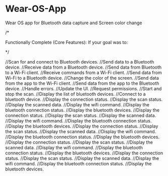 # Wear-OS-App
Wear OS app for Bluetooth data capture and Screen color change

/*

Functionally Complete (Core Features): If your goal was to:

*/

//Scan for and connect to Bluetooth devices.
//Send data to a Bluetooth device.
//Receive data from a Bluetooth device.
//Send data from Bluetooth to a Wi-Fi client.
//Receive commands from a Wi-Fi client.
//Send data from Wi-Fi to a Bluetooth device.
//Change the color of the screen.
//Send data from the app to the Wi-Fi client.
//Send data from the app to the Bluetooth device.
//Handle errors.
//Update the UI.
//Request permissions.
//Start and stop the scan.
//Display the list of bluetooth devices.
//Connect to a bluetooth device.
//Display the connection status.
//Display the scan status.
//Display the scanned data.
//Display the wifi command.
//Display the bluetooth connection status.
//Display the bluetooth devices.
//Display the connection status.
//Display the scan status.
//Display the scanned data.
//Display the wifi command.
//Display the bluetooth connection status.
//Display the bluetooth devices.
//Display the connection status.
//Display the scan status.
//Display the scanned data.
//Display the wifi command.
//Display the bluetooth connection status.
//Display the bluetooth devices.
//Display the connection status.
//Display the scan status.
//Display the scanned data.
//Display the wifi command.
//Display the bluetooth connection status.
//Display the bluetooth devices.
//Display the connection status.
//Display the scan status.
//Display the scanned data.
//Display the wifi command.
//Display the bluetooth connection status.
//Display the bluetooth devices.

